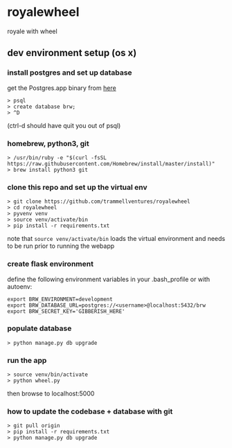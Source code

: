 # royalewheel
royale with wheel

## dev environment setup (os x)

### install postgres and set up database

get the Postgres.app binary from [here](https://www.postgresql.org/download/macosx/)

    > psql
    > create database brw;
    > ^D

(ctrl-d should have quit you out of psql)

### homebrew, python3, git
    > /usr/bin/ruby -e "$(curl -fsSL https://raw.githubusercontent.com/Homebrew/install/master/install)"
    > brew install python3 git

### clone this repo and set up the virtual env
    > git clone https://github.com/trammellventures/royalewheel
    > cd royalewheel
    > pyvenv venv
    > source venv/activate/bin
    > pip install -r requirements.txt

note that `source venv/activate/bin` loads the virtual environment and needs to
be run prior to running the webapp

### create flask environment

define the following environment variables in your .bash_profile or with autoenv:

    export BRW_ENVIRONMENT=development
    export BRW_DATABASE_URL=postgres://<username>@localhost:5432/brw
    export BRW_SECRET_KEY='GIBBERISH_HERE'

### populate database

    > python manage.py db upgrade

### run the app

    > source venv/bin/activate
    > python wheel.py

then browse to localhost:5000

### how to update the codebase + database with git

    > git pull origin
    > pip install -r requirements.txt
    > python manage.py db upgrade

